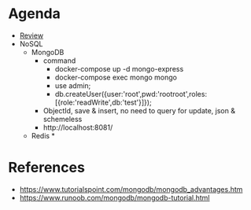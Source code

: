 # Agenda
* [Review](https://github.com/b2etw/Spring-Boot-Kotlin-Dojo/edit/master/stage7/README.md)
* NoSQL
  * MongoDB
    * command
      * docker-compose up -d mongo-express
      * docker-compose exec mongo mongo
      * use admin;
      * db.createUser({user:'root',pwd:'rootroot',roles:[{role:'readWrite',db:'test'}]});
    * ObjectId, save & insert, no need to query for update, json & schemeless
    * http://localhost:8081/
  * Redis
    * 

# References
* https://www.tutorialspoint.com/mongodb/mongodb_advantages.htm
* https://www.runoob.com/mongodb/mongodb-tutorial.html
